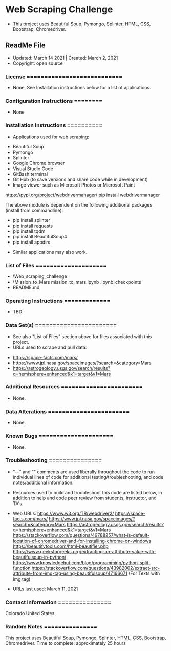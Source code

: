 # Web Scraping Challenge
* This project uses Beautiful Soup, Pymongo, Splinter, HTML, CSS, Bootstrap, Chromedriver.

## ReadMe File
* Updated: March 14 2021 | Created: March 2, 2021
* Copyright: open source

### License ===========================
* None. See Installation instructions below for a list of applications.


### Configuration Instructions ========
* None


### Installation Instructions ==========
* Applications used for web scraping:
- Beautiful Soup
- Pymongo
- Splinter
- Google Chrome browser
- Visual Studio Code
- GitBash terminal
- Git Hub (to save versions and share code while in development)
- Image viewer such as Microsoft Photos or Microsoft Paint

https://pypi.org/project/webdrivermanager/
pip install webdrivermanager

The above module is dependent on the following additional packages (install from commandline):
- pip install splinter
- pip install requests
- pip install tqdm
- pip install BeautifulSoup4
- pip install appdirs

* Similar applications may also work.


### List of Files ====================
* \Web_scraping_challenge
*    \Mission_to_Mars
        mission_to_mars.ipynb
                \.ipynb_checkpoints
*   README.md



### Operating Instructions =============
* TBD


### Data Set(s) =======================
* See also "List of Files" section above for files associated with this project.
* URLs used to scrape and pull data:
- https://space-facts.com/mars/
- https://www.jpl.nasa.gov/spaceimages/?search=&category=Mars
- https://astrogeology.usgs.gov/search/results?q=hemisphere+enhanced&k1=target&v1=Mars


### Additional Resources =======================
* None.


###  Data Alterations =======================
* None.


###  Known Bugs =====================
* None.


### Troubleshooting ===============
* "--" and "<!---->"  comments are used liberally throughout the code to run individual lines of code for additional testing/troubleshooting, and code notes/additional information.

* Resources used to build and troubleshoot this code are listed below, in addition to help and code peer review from students, instructor, and TA's.

* Web URLs:
https://www.w3.org/TR/webdriver2/
https://space-facts.com/mars/
https://www.jpl.nasa.gov/spaceimages/?search=&category=Mars
https://astrogeology.usgs.gov/search/results?q=hemisphere+enhanced&k1=target&v1=Mars
https://stackoverflow.com/questions/49788257/what-is-default-location-of-chromedriver-and-for-installing-chrome-on-windows
https://beautifytools.com/html-beautifier.php
https://www.geeksforgeeks.org/extracting-an-attribute-value-with-beautifulsoup-in-python/
https://www.knowledgehut.com/blog/programming/python-split-function
https://stackoverflow.com/questions/43982002/extract-src-attribute-from-img-tag-using-beautifulsoup/47166671 (For Texts with img tag)


* URLs last used: March 11, 2021


###  Contact Information ===============
Colorado   United States


### Random Notes ===============
This project uses Beautiful Soup, Pymongo, Splinter, HTML, CSS, Bootstrap, Chromedriver.
Time to complete: approximately 25 hours

